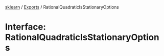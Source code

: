 [sklearn](../readme.md) / [Exports](../modules.md) / RationalQuadraticIsStationaryOptions

# Interface: RationalQuadraticIsStationaryOptions
